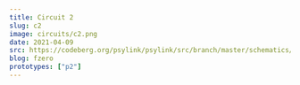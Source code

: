 ```yaml
---
title: Circuit 2
slug: c2
image: circuits/c2.png
date: 2021-04-09
src: https://codeberg.org/psylink/psylink/src/branch/master/schematics/circuit2.sch
blog: fzero
prototypes: ["p2"]
---
```

